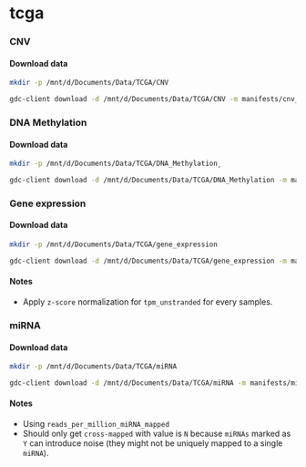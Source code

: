 # tcga

### CNV

#### Download data

```bash
mkdir -p /mnt/d/Documents/Data/TCGA/CNV

gdc-client download -d /mnt/d/Documents/Data/TCGA/CNV -m manifests/cnv_manifest.txt
```

### DNA Methylation

#### Download data

```bash
mkdir -p /mnt/d/Documents/Data/TCGA/DNA_Methylation¸

gdc-client download -d /mnt/d/Documents/Data/TCGA/DNA_Methylation -m manifests/dna_methylation_manifest.txt
```

### Gene expression

#### Download data

```bash
mkdir -p /mnt/d/Documents/Data/TCGA/gene_expression

gdc-client download -d /mnt/d/Documents/Data/TCGA/gene_expression -m manifests/gene_expression_quantification_manifest.txt
```

#### Notes

- Apply `z-score` normalization for `tpm_unstranded` for every samples.

### miRNA

#### Download data

```bash
mkdir -p /mnt/d/Documents/Data/TCGA/miRNA

gdc-client download -d /mnt/d/Documents/Data/TCGA/miRNA -m manifests/miRNA_manifest.txt
```

#### Notes

- Using `reads_per_million_miRNA_mapped`
- Should only get `cross-mapped` with value is `N` because `miRNAs` marked as `Y` can introduce noise (they might not be uniquely mapped to a single `miRNA`).
